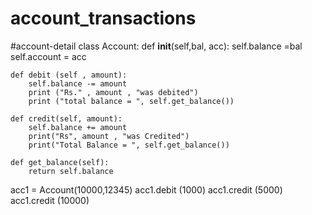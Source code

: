 # account_transactions
#account-detail
class Account:
    def __init__(self,bal, acc):
        self.balance =bal
        self.account = acc

    def debit (self , amount):
        self.balance -= amount
        print ("Rs." , amount , "was debited") 
        print ("total balance = ", self.get_balance())

    def credit(self, amount):
        self.balance += amount
        print("Rs", amount , "was Credited")  
        print("Total Balance = ", self.get_balance())

    def get_balance(self):
        return self.balance 
    
acc1 = Account(10000,12345)
acc1.debit (1000)
acc1.credit (5000)
acc1.credit (10000)










